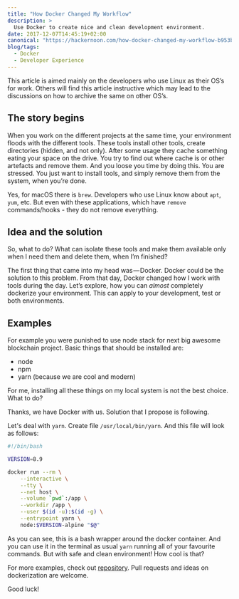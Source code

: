 ```yaml
---
title: "How Docker Changed My Workflow"
description: >
  Use Docker to create nice and clean development environment.
date: 2017-12-07T14:45:19+02:00
canonical: "https://hackernoon.com/how-docker-changed-my-workflow-b953b79b73ff"
blog/tags:
  - Docker
  - Developer Experience
---
```


This article is aimed mainly on the developers who use Linux as their OS’s for work.
Others will find this article instructive which may lead to the discussions on how to archive the same on other OS’s.

## The story begins

When you work on the different projects at the same time, your environment floods with the different tools.
These tools install other tools, create directories (hidden, and not only).
After some usage they cache something eating your space on the drive.
You try to find out where cache is or other artefacts and remove them. And you loose you time by doing this.
You are stressed.
You just want to install tools, and simply remove them from the system, when you’re done.

Yes, for macOS there is `brew`.
Developers who use Linux know about `apt`, `yum`, etc.
But even with these applications, which have `remove` commands/hooks - they do not remove everything.

## Idea and the solution

So, what to do?
What can isolate these tools and make them available only when I need them and delete them, when I’m finished?

The first thing that came into my head was — Docker.
Docker could be the solution to this problem.
From that day, Docker changed how I work with tools during the day.
Let’s explore, how you can *almost* completely dockerize your environment.
This can apply to your development, test or both environments.

## Examples

For example you were punished to use node stack for next big awesome blockchain project.
Basic things that should be installed are:

- node
- npm
- yarn (because we are cool and modern)

For me, installing all these things on my local system is not the best choice.
What to do?

Thanks, we have Docker with us.
Solution that I propose is following.

Let's deal with `yarn`.
Create file `/usr/local/bin/yarn`.
And this file will look as follows:

```bash
#!/bin/bash

VERSION=8.9

docker run --rm \
    --interactive \
    --tty \
    --net host \
    --volume `pwd`:/app \
    --workdir /app \
    --user $(id -u):$(id -g) \
    --entrypoint yarn \
    node:$VERSION-alpine "$@"
```

As you can see, this is a bash wrapper around the docker container.
And you can use it in the terminal as usual `yarn`  running all of your favourite commands.
But with safe and clean environment! How cool is that?

For more examples, check out [repository](https://github.com/skibish/dockerized).
Pull requests and ideas on dockerization are welcome.

Good luck!
